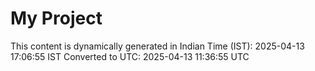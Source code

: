 # My Project

This content is dynamically generated in Indian Time (IST): 2025-04-13 17:06:55 IST
Converted to UTC: 2025-04-13 11:36:55 UTC
